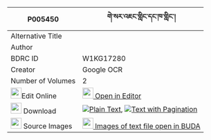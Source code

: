 |P005450|གེ་སར་འཇང་གླིང་དང་ཁ་གླིང་། 
| --- | --- 
|Alternative Title |
|Author | 
|BDRC ID | W1KG17280
|Creator | Google OCR
|Number of Volumes| 2
|<img width="25" src="https://img.icons8.com/color/25/000000/edit-property.png">Edit Online| [<img width="25" src="https://avatars.githubusercontent.com/u/45091458?s=200&v=4"> Open in Editor](http://editor.openpecha.org/P005450)
|<img width="25" src="https://img.icons8.com/fluent/48/000000/download-2.png"/>  Download | [![](https://img.icons8.com/color/20/000000/txt.png)Plain Text](https://github.com/Openpecha/P005450/releases/download/v1/gesar_jang_ling_dangkha_ling_plain_P005450.zip), [![](https://img.icons8.com/color/20/000000/txt.png)Text with Pagination](https://github.com/Openpecha/P005450/releases/download/v1/gesar_jang_ling_dangkha_ling_pages_P005450.zip)
|<img width="25" src="https://img.icons8.com/plasticine/100/000000/pictures-folder.png"/>  Source Images | [<img width="25" src="https://library.bdrc.io/icons/BUDA-small.svg"> Images of text file open in BUDA](https://library.bdrc.io/show/bdr:W1KG17280)